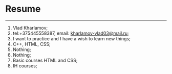 # Resume

___

1. Vlad Kharlamov;
2. tel:+375445558387, email: kharlamov-vlad03@mail.ru;
3. I want to practice and I have a wish to learn new things;
4. C++, HTML, CSS;
5. Nothing;
6. Nothing;
7. Basic courses HTML and CSS;
8. IH courses;